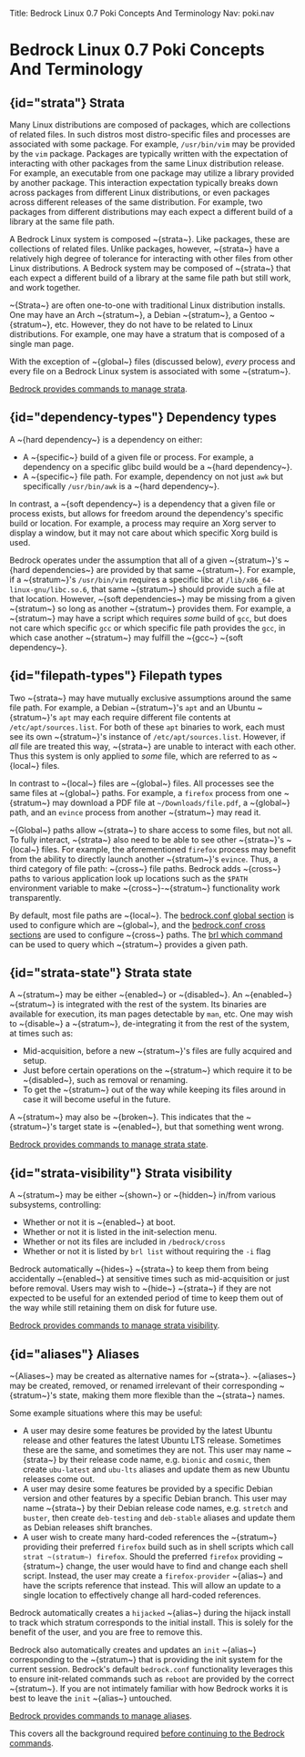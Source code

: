 Title: Bedrock Linux 0.7 Poki Concepts And Terminology
Nav: poki.nav

Bedrock Linux 0.7 Poki Concepts And Terminology
===============================================

## {id="strata"} Strata

Many Linux distributions are composed of packages, which are collections of
related files.  In such distros most distro-specific files and processes are
associated with some package.  For example, `/usr/bin/vim` may be provided by
the `vim` package.  Packages are typically written with the expectation of
interacting with other packages from the same Linux distribution release.
For example, an executable from one package may utilize a library provided by
another package.  This interaction expectation typically breaks down across
packages from different Linux distributions, or even packages across different
releases of the same distribution.  For example, two packages from different
distributions may each expect a different build of a library at the same file
path.

A Bedrock Linux system is composed ~{strata~}.  Like packages, these are
collections of related files.  Unlike packages, however, ~{strata~} have a
relatively high degree of tolerance for interacting with other files from other
Linux distributions.  A Bedrock system may be composed of ~{strata~} that each
expect a different build of a library at the same file path but still work, and
work together.

~{Strata~} are often one-to-one with traditional Linux distribution installs.
One may have an Arch ~{stratum~}, a Debian ~{stratum~}, a Gentoo ~{stratum~},
etc.  However, they do not have to be related to Linux distributions.  For
example, one may have a stratum that is composed of a single man page.

With the exception of ~{global~} files (discussed below), *every* process and
every file on a Bedrock Linux system is associated with some ~{stratum~}.

[Bedrock provides commands to manage strata](commands.html#strata-management).

## {id="dependency-types"} Dependency types

A ~{hard dependency~} is a dependency on either:

- A ~{specific~} build of a given file or process.  For example, a dependency on a specific glibc build would be a ~{hard dependency~}.
- A ~{specific~} file path.  For example, dependency on not just `awk` but specifically `/usr/bin/awk` is a ~{hard dependency~}.

In contrast, a ~{soft dependency~} is a dependency that a given file or process exists, but allows for freedom around the dependency's specific build or location.  For example, a process may require an Xorg server to display a window, but it may not care about which specific Xorg build is used.

Bedrock operates under the assumption that all of a given ~{stratum~}'s ~{hard dependencies~} are provided by that same ~{stratum~}.  For example, if a ~{stratum~}'s `/usr/bin/vim` requires a specific libc at `/lib/x86_64-linux-gnu/libc.so.6`, that same ~{stratum~} should provide such a file at that location.  However, ~{soft dependencies~} may be missing from a given ~{stratum~} so long as another ~{stratum~} provides them.  For example, a ~{stratum~} may have a script which requires *some* build of `gcc`, but does not care which specific `gcc` or which specific file path provides the `gcc`, in which case another ~{stratum~} may fulfill the ~{gcc~} ~{soft dependency~}.

## {id="filepath-types"} Filepath types

Two ~{strata~} may have mutually exclusive assumptions around the same file path.  For example, a Debian ~{stratum~}'s `apt` and an Ubuntu ~{stratum~}'s `apt` may each require different file contents at `/etc/apt/sources.list`.  For both of these `apt` binaries to work, each must see its own ~{stratum~}'s instance of `/etc/apt/sources.list`.  However, if *all* file are treated this way, ~{strata~} are unable to interact with each other.  Thus this system is only applied to *some* file, which are referred to as ~{local~} files.

In contrast to ~{local~} files are ~{global~} files.  All processes see the same files at ~{global~} paths.  For example, a `firefox` process from one ~{stratum~} may download a PDF file at `~/Downloads/file.pdf`, a ~{global~} path, and an `evince` process from another ~{stratum~} may read it.

~{Global~} paths allow ~{strata~} to share access to some files, but not all.  To fully interact, ~{strata~} also need to be able to see other ~{strata~}'s ~{local~} files.  For example, the aforementioned `firefox` process may benefit from the ability to directly launch another ~{stratum~}'s `evince`.  Thus, a third category of file path: ~{cross~} file paths.  Bedrock adds ~{cross~} paths to various application look up locations such as the `$PATH` environment variable to make ~{cross~}-~{stratum~} functionality work transparently.

By default, most file paths are ~{local~}.  The [bedrock.conf global section](configuration.html#global) is used to configure which are ~{global~}, and the [bedrock.conf cross sections](configuration.html#cross) are used to configure ~{cross~} paths.  The [brl which command](commands.html#brl-which) can be used to query which ~{stratum~} provides a given path.

## {id="strata-state"} Strata state

A ~{stratum~} may be either ~{enabled~} or ~{disabled~}.  An ~{enabled~} ~{stratum~} is integrated with the rest of the system.  Its binaries are available for execution, its man pages detectable by `man`, etc.  One may wish to ~{disable~} a ~{stratum~}, de-integrating it from the rest of the system, at times such as:

- Mid-acquisition, before a new ~{stratum~}'s files are fully acquired and setup.
- Just before certain operations on the ~{stratum~} which require it to be ~{disabled~}, such as removal or renaming.
- To get the ~{stratum~} out of the way while keeping its files around in case it will become useful in the future.

A ~{stratum~} may also be ~{broken~}.  This indicates that the ~{stratum~}'s target state is ~{enabled~}, but that something went wrong.

[Bedrock provides commands to manage strata state](commands.html#strata-state-management).

## {id="strata-visibility"} Strata visibility

A ~{stratum~} may be either ~{shown~} or ~{hidden~} in/from various subsystems, controlling:

- Whether or not it is ~{enabled~} at boot.
- Whether or not it is listed in the init-selection menu.
- Whether or not its files are included in `/bedrock/cross`
- Whether or not it is listed by `brl list` without requiring the `-i` flag

Bedrock automatically ~{hides~} ~{strata~} to keep them from being accidentally ~{enabled~} at sensitive times such as mid-acquisition or just before removal.  Users may wish to ~{hide~} ~{strata~} if they are not expected to be useful for an extended period of time to keep them out of the way while still retaining them on disk for future use.

[Bedrock provides commands to manage strata visibility](commands.html#strata-visibility-management).

## {id="aliases"} Aliases

~{Aliases~} may be created as alternative names for ~{strata~}.  ~{aliases~} may be created, removed, or renamed irrelevant of their corresponding ~{stratum~}'s state, making them more flexible than the ~{strata~} names.

Some example situations where this may be useful:

- A user may desire some features be provided by the latest Ubuntu release and other features the latest Ubuntu LTS release.  Sometimes these are the same, and sometimes they are not.  This user may name ~{strata~} by their release code name, e.g. `bionic` and `cosmic`, then create `ubu-latest` and `ubu-lts` aliases and update them as new Ubuntu releases come out.
- A user may desire some features be provided by a specific Debian version and other features by a specific Debian branch.  This user may name ~{strata~} by their Debian release code names, e.g. `stretch` and `buster`, then create `deb-testing` and `deb-stable` aliases and update them as Debian releases shift branches.
- A user wish to create many hard-coded references the ~{stratum~} providing their preferred `firefox` build such as in shell scripts which call `strat ~(stratum~) firefox`.  Should the preferred `firefox` providing ~{stratum~} change, the user would have to find and change each shell script.  Instead, the user may create a `firefox-provider` ~{alias~} and have the scripts reference that instead.  This will allow an update to a single location to effectively change all hard-coded references.

Bedrock automatically creates a `hijacked` ~{alias~} during the hijack install to track which stratum corresponds to the initial install.  This is solely for the benefit of the user, and you are free to remove this.

Bedrock also automatically creates and updates an `init` ~{alias~} corresponding to the ~{stratum~} that is providing the init system for the current session.  Bedrock's default `bedrock.conf` functionality leverages this to ensure init-related commands such as `reboot` are provided by the correct ~{stratum~}.  If you are not intimately familiar with how Bedrock works it is best to leave the `init` ~{alias~} untouched.

[Bedrock provides commands to manage aliases](commands.html#alias-management).

This covers all the background required [before continuing to the Bedrock commands](commands.html).
